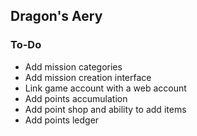 ## Dragon's Aery
### To-Do
- Add mission categories
- Add mission creation interface
- Link game account with a web account
- Add points accumulation
- Add point shop and ability to add items
- Add points ledger